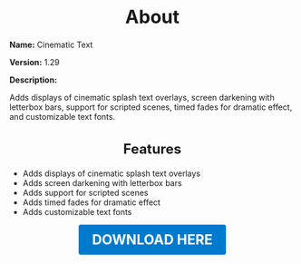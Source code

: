 <h1 style="text-align:center; font-size:2rem; font-weight:bold;">About</h1>

**Name:**
Cinematic Text

**Version:**
1.29

**Description:**

Adds displays of cinematic splash text overlays, screen darkening with letterbox bars, support for scripted scenes, timed fades for dramatic effect, and customizable text fonts.

<h2 style="text-align:center; font-size:1.5rem; font-weight:bold;">Features</h2>

- Adds displays of cinematic splash text overlays
- Adds screen darkening with letterbox bars
- Adds support for scripted scenes
- Adds timed fades for dramatic effect
- Adds customizable text fonts





<p align="center"><a href="https://github.com/LiliaFramework/Modules/raw/refs/heads/gh-pages/cinematictext.zip" style="display:inline-block;padding:12px 24px;font-size:1.5rem;font-weight:bold;text-decoration:none;color:#fff;background-color:var(--md-primary-fg-color,#007acc);border-radius:4px;">DOWNLOAD HERE</a></p>